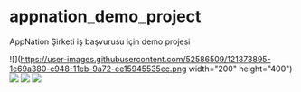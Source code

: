# appnation_demo_project

AppNation Şirketi iş başvurusu için demo projesi


![](https://user-images.githubusercontent.com/52586509/121373895-1e69a380-c948-11eb-9a72-ee15945535ec.png width="200" height="400")
![](https://user-images.githubusercontent.com/52586509/121373901-1f9ad080-c948-11eb-8504-1b6947cfed9c.png)
![](https://user-images.githubusercontent.com/52586509/121373904-20336700-c948-11eb-8c03-70a0a666d3e6.png)
![](https://user-images.githubusercontent.com/52586509/121373913-21fd2a80-c948-11eb-9a93-52fc53e15322.png)
